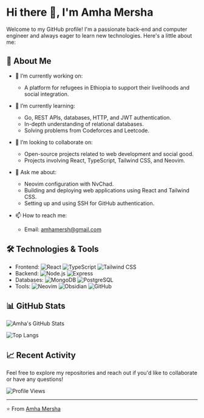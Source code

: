 # Hi there 👋, I'm Amha Mersha

Welcome to my GitHub profile! I'm a passionate back-end and computer engineer and always eager to learn new technologies. Here's a little about me:

## 🌟 About Me

- 🔭 I’m currently working on:
  - A platform for refugees in Ethiopia to support their livelihoods and social integration.
  
- 🌱 I’m currently learning:
  - Go, REST APIs, databases, HTTP, and JWT authentication.
  - In-depth understanding of relational databases.
  - Solving problems from Codeforces and Leetcode.

- 👯 I’m looking to collaborate on:
  - Open-source projects related to web development and social good.
  - Projects involving React, TypeScript, Tailwind CSS, and Neovim.

- 💬 Ask me about:
  - Neovim configuration with NvChad.
  - Building and deploying web applications using React and Tailwind CSS.
  - Setting up and using SSH for GitHub authentication.

- 📫 How to reach me:
  - Email: [amhamersh@gmail.com](mailto:amhamersh@gmail.com)

## 🛠️ Technologies & Tools

- Frontend: ![React](https://img.shields.io/badge/-React-61DAFB?logo=react&logoColor=white&style=flat) ![TypeScript](https://img.shields.io/badge/-TypeScript-3178C6?logo=typescript&logoColor=white&style=flat) ![Tailwind CSS](https://img.shields.io/badge/-Tailwind%20CSS-38B2AC?logo=tailwind-css&logoColor=white&style=flat)
- Backend: ![Node.js](https://img.shields.io/badge/-Node.js-339933?logo=node.js&logoColor=white&style=flat) ![Express](https://img.shields.io/badge/-Express-000000?logo=express&logoColor=white&style=flat)
- Databases: ![MongoDB](https://img.shields.io/badge/-MongoDB-47A248?logo=mongodb&logoColor=white&style=flat) ![PostgreSQL](https://img.shields.io/badge/-PostgreSQL-336791?logo=postgresql&logoColor=white&style=flat)
- Tools: ![Neovim](https://img.shields.io/badge/-Neovim-57A143?logo=neovim&logoColor=white&style=flat) ![Obsidian](https://img.shields.io/badge/-Obsidian-483699?logo=obsidian&logoColor=white&style=flat) ![GitHub](https://img.shields.io/badge/-GitHub-181717?logo=github&logoColor=white&style=flat)

## 📊 GitHub Stats

![Amha's GitHub Stats](https://github-readme-stats.vercel.app/api?username=yourusername&show_icons=true&theme=radical)

![Top Langs](https://github-readme-stats.vercel.app/api/top-langs/?username=yourusername&layout=compact&theme=radical)

## 📈 Recent Activity

<!--START_SECTION:activity-->
<!--END_SECTION:activity-->

Feel free to explore my repositories and reach out if you'd like to collaborate or have any questions!

![Profile Views](https://komarev.com/ghpvc/?username=yourusername&color=blue&style=flat)

---

⭐️ From [Amha Mersha](https://github.com/yourusername)

